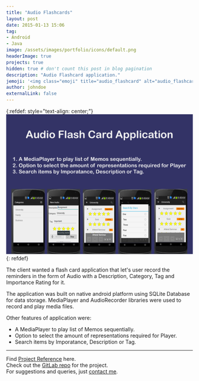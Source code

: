 ```yaml
---
title: "Audio Flashcards"
layout: post
date: 2015-01-13 15:06
tag: 
- Android
- Java
image: /assets/images/portfolio/icons/default.png
headerImage: true
projects: true
hidden: true # don't count this post in blog pagination
description: "Audio Flashcard application."
jemoji: '<img class="emoji" title="audio_flashcard" alt="audio_flashcard" src="/assets/images/portfolio/icons/default.png" height="20" width="20" align="absmiddle">'
author: johndoe
externalLink: false
---
```


{:refdef: style="text-align: center;"}
![Screenshot](/assets/images/portfolio/audio_flashcard.png)
{: refdef}

The client wanted a flash card application that let's user record the reminders in the form of Audio with a Description, Category, Tag and Importance Rating for it. 

The application was built on native android platform using SQLite Database for data storage. MediaPlayer and AudioRecorder libraries were used to record and play media files.

Other features of application were:

- A MediaPlayer to play list of Memos sequentially.
- Option to select the amount of representations required for Player.
- Search items by Imporatance, Description or Tag.

---

Find [Project Reference](https://www.upwork.com/jobs/~010e472ef04fe828a9) here.<br />
Check out the [GitLab repo](https://gitlab.com/open-code/Audio-Flash-Card-Application) for the project.<br />
For suggestions and queries, just [contact me](http://linkedin.com/in/xuhaibahmad).
